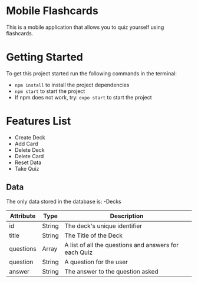 # Mobile Flashcards

This is a mobile application that allows you to quiz yourself using flashcards.

# Getting Started

To get this project started run the following commands in the terminal:

- `npm install` to install the project dependencies
- `npm start` to start the project
- If npm does not work, try: `expo start` to start the project

# Features List

- Create Deck
- Add Card
- Delete Deck
- Delete Card
- Reset Data
- Take Quiz

## Data

The only data stored in the database is:
-Decks

| Attribute | Type   | Description                                           |
| --------- | ------ | ----------------------------------------------------- |
| id        | String | The deck's unique identifier                          |
| title     | String | The Title of the Deck                                 |
| questions | Array  | A list of all the questions and answers for each Quiz |
| question  | String | A question for the user                               |
| answer    | String | The answer to the question asked                      |
